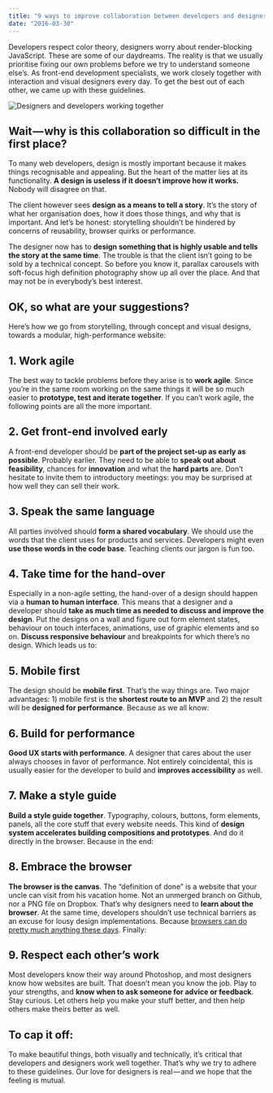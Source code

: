 ```yaml
---
title: "9 ways to improve collaboration between developers and designers"
date: "2016-03-30"
---
```

Developers respect color theory, designers worry about render-blocking JavaScript. These are some of our daydreams. The reality is that we usually prioritise fixing our own problems before we try to understand someone else’s. As front-end development specialists, we work closely together with interaction and visual designers every day. To get the best out of each other, we came up with these guidelines.

![Designers and developers working together](https://www.voorhoede.nl/assets/images/designers-developers-working-together.jpg "Photo taken during our “Developers ❤ designers” day with UNITiD. We talked about code and design, and put our ideas into practice by teaming up to build random prototypes.")

## Wait — why is this collaboration so difficult in the first place?

To many web developers, design is mostly important because it makes things recognisable and appealing. But the heart of the matter lies at its functionality. **A design is useless if it doesn‘t improve how it works.** Nobody will disagree on that.

The client however sees **design as a means to tell a story**. It’s the story of what her organisation does, how it does those things, and why that is important. And let’s be honest: storytelling shouldn’t be hindered by concerns of reusability, browser quirks or performance.

The designer now has to **design something that is highly usable and tells the story at the same time**. The trouble is that the client isn’t going to be sold by a technical concept. So before you know it, parallax carousels with soft-focus high definition photography show up all over the place. And that may not be in everybody’s best interest.

## OK, so what are your suggestions?

Here’s how we go from storytelling, through concept and visual designs, towards a modular, high-performance website:

## 1. Work agile

The best way to tackle problems before they arise is to **work agile**. Since you’re in the same room working on the same things it will be so much easier to **prototype, test and iterate together**. If you can’t work agile, the following points are all the more important.

## 2. Get front-end involved early

A front-end developer should be **part of the project set-up as early as possible**. Probably earlier. They need to be able to **speak out about feasibility**, chances for **innovation** and what the **hard parts** are. Don’t hesitate to invite them to introductory meetings: you may be surprised at how well they can sell their work.

## 3. Speak the same language

All parties involved should **form a shared vocabulary**. We should use the words that the client uses for products and services. Developers might even **use those words in the code base**. Teaching clients our jargon is fun too.

## 4. Take time for the hand-over

Especially in a non-agile setting, the hand-over of a design should happen via a **human to human interface**. This means that a designer and a developer should **take as much time as needed to discuss and improve the design**. Put the designs on a wall and figure out form element states, behaviour on touch interfaces, animations, use of graphic elements and so on. **Discuss responsive behaviour** and breakpoints for which there’s no design. Which leads us to:

## 5. Mobile first

The design should be **mobile first**. That’s the way things are. Two major advantages: 1) mobile first is the **shortest route to an MVP** and 2) the result will be **designed for performance**. Because as we all know:

## 6. Build for performance

**Good UX starts with performance**. A designer that cares about the user always chooses in favor of performance. Not entirely coincidental, this is usually easier for the developer to build and **improves accessibility** as well.

## 7. Make a style guide

**Build a style guide together**. Typography, colours, buttons, form elements, panels, all the core stuff that every website needs. This kind of **design system accelerates building compositions and prototypes**. And do it directly in the browser. Because in the end:

## 8. Embrace the browser

**The browser is the canvas**. The “definition of done” is a website that your uncle can visit from his vacation home. Not an unmerged branch on Github, nor a PNG file on Dropbox. That’s why designers need to **learn about the browser**. At the same time, developers shouldn’t use technical barriers as an excuse for lousy design implementations. Because [browsers can do pretty much anything these days](https://www.chromeexperiments.com/). Finally:

## 9. Respect each other’s work

Most developers know their way around Photoshop, and most designers know how websites are built. That doesn’t mean you know the job. Play to your strengths, and **know when to ask someone for advice or feedback**. Stay curious. Let others help you make your stuff better, and then help others make theirs better as well.

## To cap it off:

To make beautiful things, both visually and technically, it’s critical that developers and designers work well together. That’s why we try to adhere to these guidelines. Our love for designers is real — and we hope that the feeling is mutual.